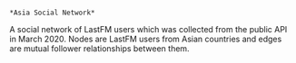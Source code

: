                                                                            *Asia Social Network*
A social network of LastFM users which was collected from the public API in March 2020. Nodes are LastFM users from Asian countries and edges are mutual follower relationships between them. 
